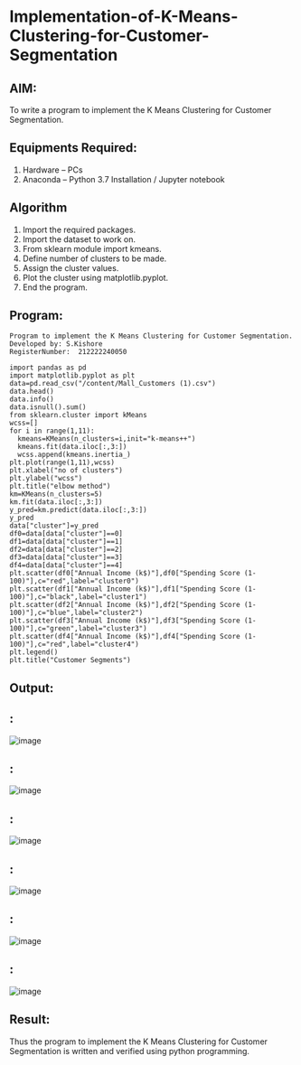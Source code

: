 # Implementation-of-K-Means-Clustering-for-Customer-Segmentation

## AIM:
To write a program to implement the K Means Clustering for Customer Segmentation.

## Equipments Required:
1. Hardware – PCs
2. Anaconda – Python 3.7 Installation / Jupyter notebook

## Algorithm
1. Import the required packages.
2. Import the dataset to work on.
3. From sklearn module import kmeans.
4. Define number of clusters to be made.
5. Assign the cluster values.
6. Plot the cluster using matplotlib.pyplot.
7. End the program.
## Program:
```
Program to implement the K Means Clustering for Customer Segmentation.
Developed by: S.Kishore
RegisterNumber:  212222240050

import pandas as pd
import matplotlib.pyplot as plt
data=pd.read_csv("/content/Mall_Customers (1).csv")
data.head()
data.info()
data.isnull().sum()
from sklearn.cluster import kMeans
wcss=[]
for i in range(1,11):
  kmeans=KMeans(n_clusters=i,init="k-means++")
  kmeans.fit(data.iloc[:,3:])
  wcss.append(kmeans.inertia_)
plt.plot(range(1,11),wcss)
plt.xlabel("no of clusters")
plt.ylabel("wcss")
plt.title("elbow method")
km=KMeans(n_clusters=5)
km.fit(data.iloc[:,3:])
y_pred=km.predict(data.iloc[:,3:])
y_pred
data["cluster"]=y_pred
df0=data[data["cluster"]==0]
df1=data[data["cluster"]==1]
df2=data[data["cluster"]==2]
df3=data[data["cluster"]==3]
df4=data[data["cluster"]==4]
plt.scatter(df0["Annual Income (k$)"],df0["Spending Score (1-100)"],c="red",label="cluster0")
plt.scatter(df1["Annual Income (k$)"],df1["Spending Score (1-100)"],c="black",label="cluster1")
plt.scatter(df2["Annual Income (k$)"],df2["Spending Score (1-100)"],c="blue",label="cluster2")
plt.scatter(df3["Annual Income (k$)"],df3["Spending Score (1-100)"],c="green",label="cluster3")
plt.scatter(df4["Annual Income (k$)"],df4["Spending Score (1-100)"],c="red",label="cluster4")
plt.legend()
plt.title("Customer Segments")
```

## Output:
## :
![image](https://github.com/Kishore2o/Implementation-of-K-Means-Clustering-for-Customer-Segmentation/assets/118679883/515c2fcf-42a1-41ad-a775-dce8422c55e4)
## :
![image](https://github.com/Kishore2o/Implementation-of-K-Means-Clustering-for-Customer-Segmentation/assets/118679883/a1b2ece3-e688-4814-835c-cb56a06737e8)
## :
![image](https://github.com/Kishore2o/Implementation-of-K-Means-Clustering-for-Customer-Segmentation/assets/118679883/a52254d9-e8c0-4344-82f0-0104a118ab95)
## :
![image](https://github.com/Kishore2o/Implementation-of-K-Means-Clustering-for-Customer-Segmentation/assets/118679883/ae7413ef-e47d-4a53-82c7-eaa3732437a7)
## :
![image](https://github.com/Kishore2o/Implementation-of-K-Means-Clustering-for-Customer-Segmentation/assets/118679883/ebb6a58c-66cb-4d3a-a137-8e66edf9374f)
## :
![image](https://github.com/Kishore2o/Implementation-of-K-Means-Clustering-for-Customer-Segmentation/assets/118679883/0f438e41-bf92-4f0a-b8de-fa13e35b67cc)



## Result:
Thus the program to implement the K Means Clustering for Customer Segmentation is written and verified using python programming.
